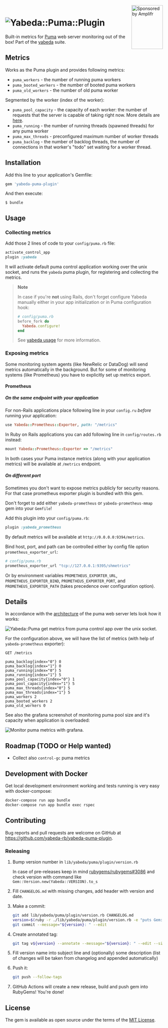 <a href="https://amplifr.com/?utm_source=yabeda-puma-plugin">
  <img width="100" height="140" align="right"
    alt="Sponsored by Amplifr" src="https://amplifr-direct.s3-eu-west-1.amazonaws.com/social_images/image/37b580d9-3668-4005-8d5a-137de3a3e77c.png" />
</a>

# ![`Yabeda::Puma::Plugin`](./yabeda-puma-plugin-logo.png)

Built-in metrics for [Puma](https://github.com/puma/puma) web server monitoring out of the box! Part of the [yabeda](https://github.com/yabeda-rb/yabeda) suite.

## Metrics

Works as the Puma plugin and provides following metrics:
 - `puma_workers` - the number of running puma workers
 - `puma_booted_workers` - the number of booted puma workers
 - `puma_old_workers` - the number of old puma worker

Segmented by the worker (index of the worker):
 - `puma_pool_capacity` - the capacity of each worker: the number of requests that the server is capable of taking right now. More details are [here](https://github.com/puma/puma/blob/0f8b10737e36fc24cdd572f76a739659b5fad9cb/lib/puma/server.rb#L167).
 - `puma_running` - the number of running threads (spawned threads) for any puma worker
 - `puma_max_threads` - preconfigured maximum number of worker threads
 - `puma_backlog` - the number of backlog threads, the number of connections in that worker's "todo" set waiting for a worker thread.

## Installation

Add this line to your application's Gemfile:

```ruby
gem 'yabeda-puma-plugin'
```

And then execute:

    $ bundle

## Usage

### Collecting metrics

Add those 2 lines of code to your `config/puma.rb` file:
```ruby
activate_control_app
plugin :yabeda
```
It will activate default puma control application working over the unix socket, and runs the `yabeda` puma plugin, for registering and collecting the metrics.

> **Note**
>
> In case if you're **not** using Rails, don't forget configure Yabeda manually either in your app initialization or in Puma configuration hook:
> ```ruby
> # config/puma.rb
> before_fork do
>   Yabeda.configure!
> end
> ```
> See [yabeda usage](https://github.com/yabeda-rb/yabeda#usage) for more information.

### Exposing metrics

Some monitoring system agents (like NewRelic or DataDog) will send metrics automatically in the background. But for some of monitoring systems (like Prometheus) you have to explicitly set up metrics export.

#### Prometheus

##### On the same endpoint with your application

For non-Rails applications place following line in your `config.ru` _before_ running your application:

```ruby
use Yabeda::Prometheus::Exporter, path: "/metrics"
```

In Ruby on Rails applications you can add following line in `config/routes.rb` instead:

```ruby
mount Yabeda::Prometheus::Exporter => "/metrics"
```

In both cases your Puma instance metrics (along with your application metrics) will be available at `/metrics` endpoint.

##### On different port

Sometimes you don't want to expose metrics publicly for security reasons. For that case prometheus exporter plugin is bundled with this gem.

Don't forget to add either `yabeda-prometheus` or `yabeda-prometheus-mmap` gem into your `Gemfile`!

Add this plugin into your `config/puma.rb`:

```ruby
plugin :yabeda_prometheus
```

By default metrics will be available at `http://0.0.0.0:9394/metrics`.

Bind host, port, and path can be controlled either by config file option `prometheus_exporter_url`:

```ruby
# config/puma.rb
prometheus_exporter_url "tcp://127.0.0.1:9395/shmetrics"
```

Or by environment variables `PROMETHEUS_EXPORTER_URL`, `PROMETHEUS_EXPORTER_BIND`, `PROMETHEUS_EXPORTER_PORT`, and `PROMETHEUS_EXPORTER_PATH` (takes precedence over configuration option).


## Details

In accordance with the [architecture](https://github.com/puma/puma/blob/master/docs/architecture.md) of the puma web server lets look how it works:

![Yabeda::Puma get metrics from puma control app over the unix socket](docs/diagram.png).


For the configuration above, we will have the list of metrics (with help of `yabeda-prometheus` exporter):
```
GET /metrics

puma_backlog{index="0"} 0
puma_backlog{index="1"} 0
puma_running{index="0"} 5
puma_running{index="1"} 5
puma_pool_capacity{index="0"} 1
puma_pool_capacity{index="1"} 5
puma_max_threads{index="0"} 5
puma_max_threads{index="1"} 5
puma_workers 2
puma_booted_workers 2
puma_old_workers 0
```

See also the grafana screenshot of monitoring puma pool size and it's capacity when application is overloaded:

![Monitor puma metrics with grafana](docs/grafana.png).


## Roadmap (TODO or Help wanted)

- Collect also `control-gc` puma metrics

## Development with Docker

Get local development environment working and tests running is very easy with docker-compose:
```bash
docker-compose run app bundle
docker-compose run app bundle exec rspec
```

## Contributing

Bug reports and pull requests are welcome on GitHub at https://github.com/yabeda-rb/yabeda-puma-plugin.

### Releasing

1. Bump version number in `lib/yabeda/puma/plugin/version.rb`

   In case of pre-releases keep in mind [rubygems/rubygems#3086](https://github.com/rubygems/rubygems/issues/3086) and check version with command like `Gem::Version.new(Yabeda::VERSION).to_s`

2. Fill `CHANGELOG.md` with missing changes, add header with version and date.

3. Make a commit:

   ```sh
   git add lib/yabeda/puma/plugin/version.rb CHANGELOG.md
   version=$(ruby -r ./lib/yabeda/puma/plugin/version.rb -e "puts Gem::Version.new(Yabeda::Puma::Plugin::VERSION)")
   git commit --message="${version}: " --edit
   ```

4. Create annotated tag:

   ```sh
   git tag v${version} --annotate --message="${version}: " --edit --sign
   ```

5. Fill version name into subject line and (optionally) some description (list of changes will be taken from changelog and appended automatically)

6. Push it:

   ```sh
   git push --follow-tags
   ```

7. GitHub Actions will create a new release, build and push gem into RubyGems! You're done!

## License

The gem is available as open source under the terms of the [MIT License](https://opensource.org/licenses/MIT).
